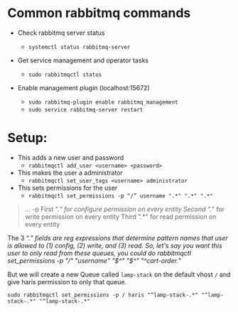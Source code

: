 # Common rabbitmq commands

* Check rabbitmq server status
	- `systemctl status rabbitmq-server`

* Get service management and operator tasks
	- `sudo rabbitmqctl status`

* Enable management plugin (localhost:15672)
	- `sudo rabbitmq-plugin enable rabbitmq_management`
	- `sudo service rabbitmq-server restart`

# Setup:

* This adds a new user and password
	- `rabbitmqctl add_user <username> <password>`
* This makes the user a administrator
	- `rabbitmqctl set_user_tags <username> administrator`
* This sets permissions for the user
	- `rabbitmqctl set_permissions -p “/” username ".*" ".*" ".*"`
> … -p <vhost> <username> <conf> <write> <read>
> First  ".*" for configure permission on every entity
> Second ".*" for write permission on every entity
> Third  ".*" for read permission on every entity


The 3 “.*” fields are reg expressions that determine pattern names that user is allowed to 
(1) config, (2) write, and (3) read. So, let's say you want this user to only read from these queues, you could do rabbitmqctl set_permissions -p "/" "username" "$^" "$^" "^cart-order.*"

But we will create a new Queue called `lamp-stack` on the default vhost `/` and give haris permission to only that queue.

`sudo rabbitmqctl set_permissions -p / haris "^lamp-stack-.*" "^lamp-stack-.*" "^lamp-stack-.*"`

